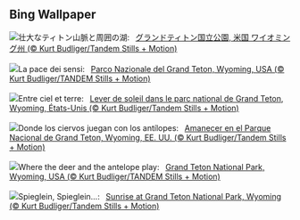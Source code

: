 ## Bing Wallpaper
![](https://www.bing.com/th?id=OHR.TetonSunrise_JA-JP5515131695_UHD.jpg&w=1000)壮大なティトン山脈と周囲の湖:&nbsp;&ensp;[グランドティトン国立公園, 米国 ワイオミング州 (© Kurt Budliger/Tandem Stills + Motion)](https://www.bing.com/th?id=OHR.TetonSunrise_JA-JP5515131695_UHD.jpg)
<br><br/>
![](https://www.bing.com/th?id=OHR.TetonSunrise_IT-IT5409583917_UHD.jpg&w=1000)La pace dei sensi:&nbsp;&ensp;[Parco Nazionale del Grand Teton, Wyoming, USA (© Kurt Budliger/TANDEM Stills + Motion)](https://www.bing.com/th?id=OHR.TetonSunrise_IT-IT5409583917_UHD.jpg)
<br><br/>
![](https://www.bing.com/th?id=OHR.TetonSunrise_FR-FR5273170982_UHD.jpg&w=1000)Entre ciel et terre:&nbsp;&ensp;[Lever de soleil dans le parc national de Grand Teton, Wyoming, États-Unis (© Kurt Budliger/Tandem Stills + Motion)](https://www.bing.com/th?id=OHR.TetonSunrise_FR-FR5273170982_UHD.jpg)
<br><br/>
![](https://www.bing.com/th?id=OHR.TetonSunrise_ES-ES8184610803_UHD.jpg&w=1000)Donde los ciervos juegan con los antílopes:&nbsp;&ensp;[Amanecer en el Parque Nacional de Grand Teton, Wyoming, EE. UU. (© Kurt Budliger/Tandem Stills + Motion)](https://www.bing.com/th?id=OHR.TetonSunrise_ES-ES8184610803_UHD.jpg)
<br><br/>
![](https://www.bing.com/th?id=OHR.TetonSunrise_EN-GB8561222784_UHD.jpg&w=1000)Where the deer and the antelope play:&nbsp;&ensp;[Grand Teton National Park, Wyoming, USA (© Kurt Budliger/TANDEM Stills + Motion)](https://www.bing.com/th?id=OHR.TetonSunrise_EN-GB8561222784_UHD.jpg)
<br><br/>
![](https://www.bing.com/th?id=OHR.TetonSunrise_DE-DE4508190035_UHD.jpg&w=1000)Spieglein, Spieglein...:&nbsp;&ensp;[Sunrise at Grand Teton National Park, Wyoming (© Kurt Budliger/Tandem Stills + Motion)](https://www.bing.com/th?id=OHR.TetonSunrise_DE-DE4508190035_UHD.jpg)
<br><br/>
